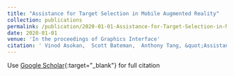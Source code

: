 ```yaml
---
title: "Assistance for Target Selection in Mobile Augmented Reality"
collection: publications
permalink: /publication/2020-01-01-Assistance-for-Target-Selection-in-Mobile-Augmented-Reality
date: 2020-01-01
venue: 'In the proceedings of Graphics Interface'
citation: ' Vinod Asokan,  Scott Bateman,  Anthony Tang, &quot;Assistance for Target Selection in Mobile Augmented Reality.&quot; In the proceedings of Graphics Interface, 2020.'
---
```

Use [Google Scholar](https://scholar.google.com/scholar?q=Assistance+for+Target+Selection+in+Mobile+Augmented+Reality){:target="_blank"} for full citation